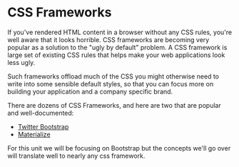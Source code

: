 # CSS Frameworks

If you've rendered HTML content in a browser without any CSS rules, you're well aware that it looks horrible. CSS frameworks are becoming very popular as a solution to the "ugly by default" problem. A CSS framework is large set of existing CSS rules that helps make your web applications look less ugly.

Such frameworks offload much of the CSS you might otherwise need to write into some sensible default styles, so that you can focus more on building your application and a company specific brand.

There are dozens of CSS Frameworks, and here are two that are popular and well-documented:

- [Twitter Bootstrap](https://getbootstrap.com/docs)
- [Materialize](https://materializecss.com/)


For this unit we will be focusing on Bootstrap but the concepts we'll go over will translate well to nearly any css framework.
